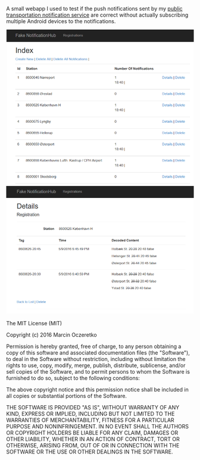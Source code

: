 A small webapp I used to test if the push notifications sent by my [public transportation notification service](https://github.com/omarcin/dsb-forsinket-akka) are correct without actually subscribing multiple Android devices to the notifications.

![Main page](meta/screenshot-list.PNG?raw=true "Main page")
![Details page](meta/screenshot-details.PNG?raw=true "Details page")


The MIT License (MIT)

Copyright (c) 2016 Marcin Oczeretko

Permission is hereby granted, free of charge, to any person obtaining a copy of this software and associated documentation files (the "Software"), to deal in the Software without restriction, including without limitation the rights to use, copy, modify, merge, publish, distribute, sublicense, and/or sell copies of the Software, and to permit persons to whom the Software is furnished to do so, subject to the following conditions:

The above copyright notice and this permission notice shall be included in all copies or substantial portions of the Software.

THE SOFTWARE IS PROVIDED "AS IS", WITHOUT WARRANTY OF ANY KIND, EXPRESS OR IMPLIED, INCLUDING BUT NOT LIMITED TO THE WARRANTIES OF MERCHANTABILITY, FITNESS FOR A PARTICULAR PURPOSE AND NONINFRINGEMENT. IN NO EVENT SHALL THE AUTHORS OR COPYRIGHT HOLDERS BE LIABLE FOR ANY CLAIM, DAMAGES OR OTHER LIABILITY, WHETHER IN AN ACTION OF CONTRACT, TORT OR OTHERWISE, ARISING FROM, OUT OF OR IN CONNECTION WITH THE SOFTWARE OR THE USE OR OTHER DEALINGS IN THE SOFTWARE.